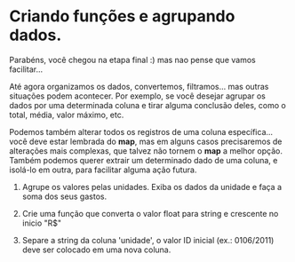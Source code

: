 # Criando funções e agrupando dados.

Parabéns, você chegou na etapa final :) mas nao pense que vamos facilitar...

Até agora organizamos os dados, convertemos, filtramos... mas outras situações podem acontecer.
Por exemplo, se você desejar agrupar os dados por uma determinada coluna e tirar alguma conclusão deles, como o total, média, valor máximo, etc.

Podemos também alterar todos os registros de uma coluna específica... você deve estar lembrada do **map**, mas em alguns casos precisaremos de alterações mais complexas, que talvez não tornem o **map** a melhor opção.
Também podemos querer extrair um determinado dado de uma coluna, e isolá-lo em outra, para facilitar alguma ação futura.
  
1. Agrupe os valores pelas unidades. Exiba os dados da unidade e faça a soma dos seus gastos.

2. Crie uma função que converta o valor float para string e crescente no inicio "R$"

3. Separe a string da coluna 'unidade', o valor ID inicial (ex.: 0106/2011) deve ser colocado em uma nova coluna.